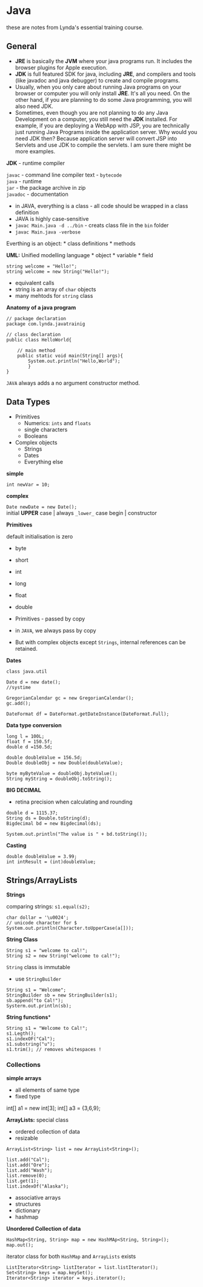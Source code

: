 # Java #

these are notes from Lynda's essential training course. 

## General ##

* **JRE** is basically the **JVM** where your java programs run. It includes the browser plugins for Apple execution.  
* **JDK** is full featured SDK for java, including **JRE**, and compilers and tools (like javadoc and java debugger) to create and compile programs.  
* Usually, when you only care about running Java programs on your browser or computer you will only install **JRE**. It's all you need. On the other hand, if you are planning to do some Java programming, you will also need JDK.  
* Sometimes, even though you are not planning to do any Java Development on a computer, you still need the **JDK** installed. For example, if you are deploying a WebApp with JSP, you are technically just running Java Programs inside the application server. Why would you need JDK then? Because application server will convert JSP into Servlets and use JDK to compile the servlets. I am sure there might be more examples.  

**JDK** - runtime compiler  

`javac` - command line compiler text - `bytecode`  
`java` - runtime  
`jar` - the package archive in zip  
`javadoc` - documentation  

* in JAVA, everything is a class - all code should be wrapped in a class definition  
* JAVA is highly case-sensitive  
* `javac Main.java -d ../bin` - creats class file in the `bin` folder  
* `javac Main.java -verbose`  

Everthing is an object:
	* class definitions
	* methods

**UML:** Unified modelling language
	* object
	* variable
	* field

```
string welcome = "Hello!";
string welcome = new String("Hello!");
```  
* equivalent calls
* string is an array of `char` objects
* many mehtods for `string` class

**Anatomy of a java program**

```
// package declaration
package com.lynda.javatrainig

// class declaration
public class HelloWorld{
	
	// main method
	public static void main(String[] args){
		System.out.println("Hello,World");
		}
}
```

`JAVA` always adds a no argument constructor method.

## Data Types ##

- Primitives
	* Numerics: `ints` and `floats`
	* single characters
	* Booleans
- Complex objects
	* Strings
	* Dates  
	* Everything else  

**simple**

`int newVar = 10;`  

**complex**

`Date newDate = new Date();`  
initial **UPPER** case | always `_lower_` case begin | constructor

**Primitives**

default initialisation is zero

- byte  
- short  
- int  
- long  
- float  
- double  

- Primitives - passed by copy  
- in `JAVA`, we always pass by copy  
- But with complex objects except `Strings`, internal references can be retained.  

**Dates**

```
class java.util

Date d = new date();
//systime

GregorianCalendar gc = new GregorianCalendar();
gc.add();

DateFormat df = DateFormat.getDateInstance(DateFormat.Full);
```

**Data type conversion**

```
long l = 100L;
float f = 150.5f;
double d =150.5d;

double doubleValue = 156.5d;
Double doubleObj = new Double(doubleValue);

byte myByteValue = doubleObj.byteValue();
String myString = doubleObj.toString();
```

**BIG DECIMAL**

- retina precision when calculating and rounding  

```
double d = 1115.37;
String ds = Double.toString(d);
Bigdecimal bd = new Bigdecimal(ds);

System.out.println("The value is " + bd.toString());
```

**Casting**

```
double doubleValue = 3.99;
int intResult = (int)doubleValue;
```

## Strings/ArrayLists ##

**Strings**

comparing strings: `s1.equal(s2);`

```
char dollar = '\u0024';
// unicode character for $
System.out.println(Character.toUpperCase(a[]));
```

**String Class**

```
String s1 = "welcome to cal!";
String s2 = new String("welcome to cal!");
```

`String` class is immutable

* use `StringBuilder`
```
String s1 = "Welcome";
StringBuilder sb = new StringBuilder(s1);
sb.append("to Cal!");
Systerm.out.println(sb);
```

**String functions***
```
String s1 = "Welcome to Cal!";
s1.Legth();
s1.indexOF("Cal");
s1.substring("u");
s1.trim(); // removes whitespaces !
```

### Collections ###

**simple arrays**
- all elements of same type
- fixed type

int[] a1 = new int[3];
int[] a3 = {3,6,9};

**ArrayLists:** special class
- ordered collection of data
- resizable

```
ArrayList<String> list = new ArrayList<String>();

list.add("Cal");
list.add("Ore");
list.add("Wash");
list.remove(0);
list.get(1);
list.indexOf("Alaska");
```

- associative arrays 
- structures
- dictionary
- hashmap

**Unordered Collection of data**

```
HashMap<String, String> map = new HashMAp<String, String>();
map.out();
```

iterator class for both `HashMap` and `ArrayLists` exists
```
ListIterator<String> listIterator = list.listIterator();
Set<String> keys = map.keySet();
Iterator<String> iterator = keys.iterator();
```